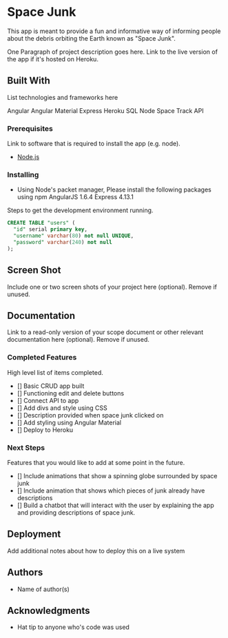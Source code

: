 # Space Junk

This app is meant to provide a fun and informative way of informing people about the debris orbiting the Earth known as "Space Junk".

One Paragraph of project description goes here. Link to the live version of the app if it's hosted on Heroku.

## Built With

List technologies and frameworks here

Angular
Angular Material
Express
Heroku
SQL 
Node
Space Track API 



### Prerequisites

Link to software that is required to install the app (e.g. node).

- [Node.js](https://nodejs.org/en/)



### Installing

- Using Node's packet manager, Please install the following packages using npm
    AngularJS 1.6.4
    Express 4.13.1

Steps to get the development environment running.

```sql
CREATE TABLE "users" (
  "id" serial primary key,
  "username" varchar(80) not null UNIQUE,
  "password" varchar(240) not null
);
```

## Screen Shot

Include one or two screen shots of your project here (optional). Remove if unused.

## Documentation

Link to a read-only version of your scope document or other relevant documentation here (optional). Remove if unused.

### Completed Features

High level list of items completed.

- [] Basic CRUD app built
- [] Functioning edit and delete buttons
- [] Connect API to app
- [] Add divs and style using CSS
- [] Description provided when space junk clicked on
- [] Add styling using Angular Material
- [] Deploy to Heroku


### Next Steps

Features that you would like to add at some point in the future.

- [] Include animations that show a spinning globe surrounded by space junk
- [] Include animation that shows which pieces of junk already have descriptions
- [] Build a chatbot that will interact with the user by explaining the app and providing descriptions of space junk.


## Deployment

Add additional notes about how to deploy this on a live system

## Authors

* Name of author(s)


## Acknowledgments

* Hat tip to anyone who's code was used
